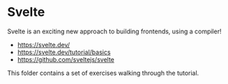 # Svelte
Svelte is an exciting new approach to building frontends, using a compiler! 
- https://svelte.dev/
- https://svelte.dev/tutorial/basics
- https://github.com/sveltejs/svelte

This folder contains a set of exercises walking through the tutorial.